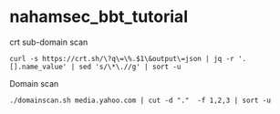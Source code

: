 # nahamsec_bbt_tutorial
crt sub-domain scan
```
curl -s https://crt.sh/\?q\=\%.$1\&output\=json | jq -r '.[].name_value' | sed 's/\*\.//g' | sort -u
```
Domain scan
```
./domainscan.sh media.yahoo.com | cut -d "."  -f 1,2,3 | sort -u
```
